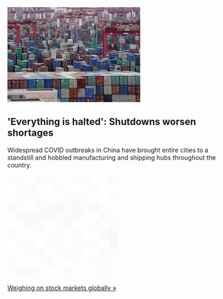 
!['Everything is halted': Shutdowns worsen shortages](./20220426175854.png)
## 'Everything is halted': Shutdowns worsen shortages

Widespread COVID outbreaks in China have brought entire cities to a standstill and hobbled manufacturing and shipping hubs throughout the country.

![pic](../square_bg.png)

[Weighing on stock markets globally »](https://www.yahoo.com/news/everything-halted-shanghai-shutdowns-worsening-103816660.html)
